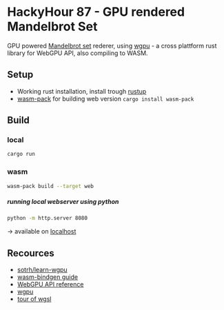 # HackyHour 87 - GPU rendered Mandelbrot Set

GPU powered [Mandelbrot set](https://en.wikipedia.org/wiki/Mandelbrot_set) rederer, using [wgpu](https://wgpu.rs) - a cross plattform rust library for WebGPU API, also compiling to WASM.

## Setup

- Working rust installation, install trough [rustup](https://rustup.rs)
- [wasm-pack](https://rustwasm.github.io/wasm-pack/) for building web version
 `cargo install wasm-pack`

## Build

### local

```sh
cargo run
```

### wasm

```sh
wasm-pack build --target web 
```

##### running local webserver using python

```sh
python -m http.server 8080
```

-> available on [localhost](http://127.0.0.1:8080/)


## Recources

- [sotrh/learn-wgpu](https://sotrh.github.io/learn-wgpu/)
- [wasm-bindgen guide](https://rustwasm.github.io/docs/wasm-bindgen/introduction.html)
- [WebGPU API reference](https://gpuweb.github.io/gpuweb/)
- [wgpu](https://wgpu.rs/)
- [tour of wgsl](https://google.github.io/tour-of-wgsl/)
